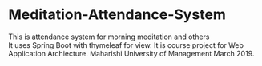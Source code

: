 # Meditation-Attendance-System
This is attendance system for morning meditation and others  
It uses Spring Boot with thymeleaf for view.
It is course project for Web Application Archiecture. Maharishi University of Management March 2019.
